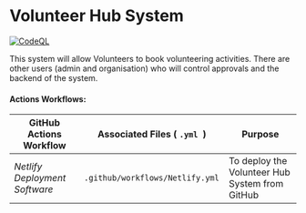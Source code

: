 # Volunteer Hub System
[![CodeQL](https://github.com/github/issue-metrics/actions/workflows/github-code-scanning/codeql/badge.svg)]()

This system will allow Volunteers to book volunteering activities. There are other users (admin and organisation) who will control approvals and the backend of the system. 

#### Actions Workflows: 

GitHub Actions Workflow | Associated Files ( `.yml `) | Purpose
 --- | --- | --- 
*Netlify Deployment Software* | `.github/workflows/Netlify.yml ` | To deploy the Volunteer Hub System from GitHub 
 
